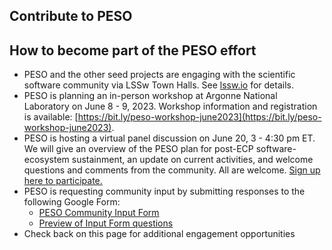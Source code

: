 ## Contribute to PESO

## How to become part of the PESO effort
- PESO and the other seed projects are engaging with the scientific software community via LSSw Town Halls.  See [lssw.io](https://lssw.io) for details.
- PESO is planning an in-person workshop at Argonne National Laboratory on June 8 - 9, 2023. Workshop information and registration is available: [https://bit.ly/peso-workshop-june2023](https://bit.ly/peso-workshop-june2023).
- PESO is hosting a virtual panel discussion on June 20, 3 - 4:30 pm ET. We will give an overview of the PESO plan for post-ECP software-ecosystem sustainment, an update on current activities, and welcome questions and comments from the community.  All are welcome.  [Sign up here to participate.](PESOMeeting1.md)
- PESO is requesting community input by submitting responses to the following Google Form:   
    - [PESO Community Input Form](https://bit.ly/peso-2023-input)
    - [Preview of Input Form questions](files/PESOPlanningInputPreview.pdf)
- Check back on this page for additional engagement opportunities